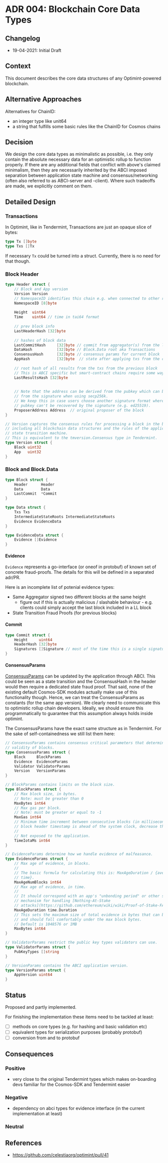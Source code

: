 # ADR 004: Blockchain Core Data Types

## Changelog

- 19-04-2021: Initial Draft

## Context

This document describes the core data structures of any Optimint-powered blockchain.

## Alternative Approaches

Alternatives for ChainID:

- an integer type like unit64
- a string that fulfills some basic rules like the ChainID for Cosmos chains

## Decision

We design the core data types as minimalistic as possible, i.e. they only contain the absolute necessary
data for an optimistic rollup to function properly.
If there are any additional fields that conflict with above's claimed minimalism, then they are necessarily inherited
by the ABCI imposed separation between application state machine and consensus/networking (often also referred to as ABCI-server and -client).
Where such tradeoffs are made, we explicitly comment on them.

## Detailed Design

### Transactions

In Optimint, like in Tendermint, Transactions are just an opaque slice of bytes:

```go
type Tx []byte
type Txs []Tx
```

If necessary `Tx` could be turned into a struct. Currently, there is no need for that though.

### Block Header

```go
type Header struct {
    // Block and App version
    Version Version 
    // NamespaceID identifies this chain e.g. when connected to other rollups via IBC.
    NamespaceID [8]byte  
    
    Height  uint64               
    Time    uint64 // time in tai64 format           
    
    // prev block info
    LastHeaderHash [32]byte 
    
    // hashes of block data
    LastCommitHash     [32]byte // commit from aggregator(s) from the last block
    DataHash           [32]byte // Block.Data root aka Transactions
    ConsensusHash      [32]byte // consensus params for current block
    AppHash            [32]byte  // state after applying txs from the current block
    
    // root hash of all results from the txs from the previous block
    // This is ABCI specific but smart-contract chains require some way of committing to transaction receipts/results.
    LastResultsHash [32]byte
    
    
    // Note that the address can be derived from the pubkey which can be derived 
    // from the signature when using secp256k.
    // We keep this in case users choose another signature format where the 
    // pubkey can't be recovered by the signature (e.g. ed25519).
    ProposerAddress Address  // original proposer of the block
}

// Version captures the consensus rules for processing a block in the blockchain,
// including all blockchain data structures and the rules of the application's
// state transition machine.
// This is equivalent to the tmversion.Consensus type in Tendermint.
type Version struct { 
    Block uint32 
    App   uint32
}
```

### Block and Block.Data

```go
type Block struct {
    Header      Header
    Data        Data
    LastCommit  *Commit
}

type Data struct {
    Txs Txs
    IntermediateStateRoots IntermediateStateRoots
    Evidence EvidenceData
}

type EvidenceData struct {
    Evidence []Evidence
}
```

#### Evidence

`Evidence` represents a go-interface (or oneof in protobuf) of known set of concrete fraud-proofs.
The details for this will be defined in a separated adr/PR.

Here is an incomplete list of potenial evidence types:

- Same Aggregator signed two different blocks at the same height
  - figure out if this is actually malicious / slashable behaviour - e.g. clients could simply accept the last block included in a LL block
- State Transition Fraud Proofs (for previous blocks)

#### Commit

```go
type Commit struct {
    Height     uint64
    HeaderHash [32]byte
    Signatures []Signature // most of the time this is a single signature
}
```

#### ConsensusParams

[ConsensusParams](https://docs.tendermint.com/master/spec/core/state.html#consensusparams) can be updated by the application through ABCI.
This could be seen as a state transition and the ConsensusHash in the header would then require a dedicated state fraud proof.
That said, none of the existing default Cosmos-SDK modules actually make use of this functionality though.
Hence, we can treat the ConsensusParams as constants (for the same app version).
We clearly need to communicate this to optimistic rollup chain developers.
Ideally, we should ensure this programmatically to guarantee that this assumption always holds inside optimint.

The ConsensusParams have the exact same structure as in Tendermint. For the sake of self-containedness we still list them here:

```go
// ConsensusParams contains consensus critical parameters that determine the
// validity of blocks.
type ConsensusParams struct {
    Block     BlockParams     
    Evidence  EvidenceParams  
    Validator ValidatorParams 
    Version   VersionParams   
}

// BlockParams contains limits on the block size.
type BlockParams struct {
    // Max block size, in bytes.
    // Note: must be greater than 0
    MaxBytes int64 
    // Max gas per block.
    // Note: must be greater or equal to -1
    MaxGas int64
    // Minimum time increment between consecutive blocks (in milliseconds) If the
    // block header timestamp is ahead of the system clock, decrease this value.
    //
    // Not exposed to the application.
    TimeIotaMs int64
}

// EvidenceParams determine how we handle evidence of malfeasance.
type EvidenceParams struct {
    // Max age of evidence, in blocks.
    //
    // The basic formula for calculating this is: MaxAgeDuration / {average block
    // time}.
    MaxAgeNumBlocks int64 
    // Max age of evidence, in time.
    //
    // It should correspond with an app's "unbonding period" or other similar
    // mechanism for handling [Nothing-At-Stake
    // attacks](https://github.com/ethereum/wiki/wiki/Proof-of-Stake-FAQ#what-is-the-nothing-at-stake-problem-and-how-can-it-be-fixed).
    MaxAgeDuration time.Duration
    // This sets the maximum size of total evidence in bytes that can be committed in a single block.
    // and should fall comfortably under the max block bytes.
    // Default is 1048576 or 1MB
    MaxBytes int64
}

// ValidatorParams restrict the public key types validators can use.
type ValidatorParams struct {
    PubKeyTypes []string
}

// VersionParams contains the ABCI application version.
type VersionParams struct {
    AppVersion uint64
}
```

## Status

Proposed and partly implemented.

For finishing the implementation these items need to be tackled at least:

- [ ] methods on core types (e.g. for hashing and basic validation etc)
- [ ] equivalent types for serialization purposes (probably protobuf)
- [ ] conversion from and to protobuf

## Consequences

### Positive

- very close to the original Tendermint types which makes on-boarding devs familiar for the Cosmos-SDK and Tendermint easier

### Negative

- dependency on abci types for evidence interface (in the current implementation at least)

### Neutral

## References

- <https://github.com/celestiaorg/optimint/pull/41>
